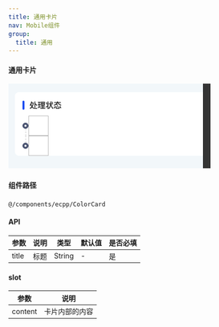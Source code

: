 ```yaml
---
title: 通用卡片
nav: Mobile组件
group:
  title: 通用
---
```


#### 通用卡片

![img](./img/colorCardImg.png)

#### 组件路径

`@/components/ecpp/ColorCard`

#### API

| 参数  | 说明 | 类型   | 默认值 | 是否必填 |
| ----- | ---- | ------ | ------ | -------- |
| title | 标题 | String | -      | 是       |

#### slot

| 参数    | 说明           |
| ------- | -------------- |
| content | 卡片内部的内容 |
